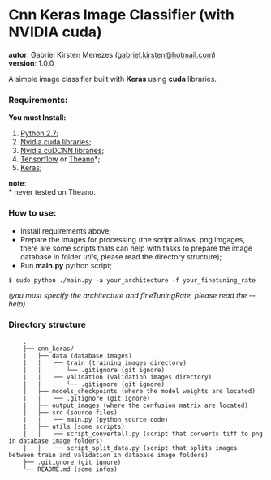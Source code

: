 # __Cnn Keras Image Classifier__ (with NVIDIA cuda)  
__autor__: Gabriel Kirsten Menezes (gabriel.kirsten@hotmail.com)  
__version__: 1.0.0  

A simple image classifier built with __Keras__ using __cuda__ libraries.  

### Requirements:
__You must Install:__  

1. [Python 2.7](https://www.python.org/downloads/);
2. [Nvidia cuda libraries](https://developer.nvidia.com/cuda-downloads);
3. [Nvidia cuDCNN libraries](https://developer.nvidia.com/cudnn);
4. [Tensorflow](https://www.tensorflow.org/install/) or [Theano](http://deeplearning.net/software/theano/install.html)\*;
5. [Keras](https://keras.io/#installation);

**note**:  
\* never tested on Theano.

### How to use:
- Install requirements above;
- Prepare the images for processing (the script allows .png imgages, there are some scripts thats can help with tasks to prepare the image database in folder *utils*, please read the directory structure);
- Run __main.py__ python script;
```
$ sudo python ./main.py -a your_architecture -f your_finetuning_rate
```
*(you must specify the architecture and fineTuningRate, please read the --help)*

### Directory structure

        .  
        ├── cnn_keras/  
        |   ├── data (database images)  
        |   |   ├── train (training images directory)  
        |   |   |   └── .gitignore (git ignore)
        |   |   ├── validation (validation images directory)  
        |   |   |   └── .gitignore (git ignore)
        |   ├── models_checkpoints (where the model weights are located)
        |   |   └── .gitignore (git ignore)
        |   ├── output_images (where the confusion matrix are located) 
        |   ├── src (source files) 
        |   |	└── main.py (python source code)  
        |   ├── utils (some scripts)  
        |   |   ├── script_convertall.py (script that converts tiff to png in database image folders)  
        |   |   └── script_split_data.py (script that splits images between train and validation in database image folders)  
        ├── .gitignore (git ignore)  
        └── README.md (some infos)  
